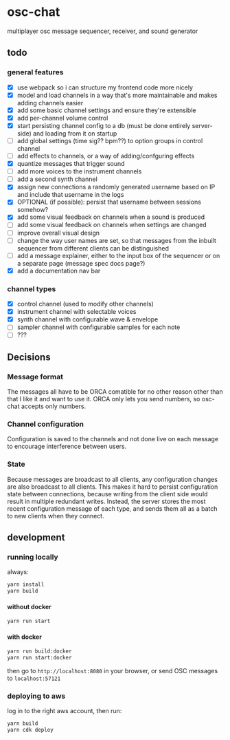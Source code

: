 # osc-chat

multiplayer osc message sequencer, receiver, and sound generator

## todo

### general features

- [x] use webpack so i can structure my frontend code more nicely
- [x] model and load channels in a way that's more maintainable and makes adding channels easier
- [x] add some basic channel settings and ensure they're extensible
- [x] add per-channel volume control
- [x] start persisting channel config to a db (must be done entirely server-side) and loading from it on startup
- [ ] add global settings (time sig?? bpm??) to option groups in control channel
- [ ] add effects to channels, or a way of adding/confguring effects
- [x] quantize messages that trigger sound
- [ ] add more voices to the instrument channels
- [ ] add a second synth channel
- [x] assign new connections a randomly generated username based on IP and include that username in the logs
- [x] OPTIONAL (if possible): persist that username between sessions somehow?
- [x] add some visual feedback on channels when a sound is produced
- [ ] add some visual feedback on channels when settings are changed
- [ ] improve overall visual design
- [ ] change the way user names are set, so that messages from the inbuilt sequencer from different clients can be distinguished
- [ ] add a message explainer, either to the input box of the sequencer or on a separate page (message spec docs page?)
- [x] add a documentation nav bar

### channel types

- [x] control channel (used to modify other channels)
- [x] instrument channel with selectable voices
- [x] synth channel with configurable wave & envelope
- [ ] sampler channel with configurable samples for each note
- [ ] ???

## Decisions

### Message format

The messages all have to be ORCA comatible for no other reason other than that I like it and want to use it. ORCA only lets you send numbers, so osc-chat accepts only numbers.

### Channel configuration

Configuration is saved to the channels and not done live on each message to encourage interference between users.

### State

Because messages are broadcast to all clients, any configuration changes are also broadcast to all clients. This makes it hard to persist configuration state between connections, because writing from the client side would result in multiple redundant writes. Instead, the server stores the most recent configuration message of each type, and sends them all as a batch to new clients when they connect.

## development

### running locally

always:
```bash
yarn install
yarn build
```

#### without docker

```bash
yarn run start
```

#### with docker

```bash
yarn run build:docker
yarn run start:docker
```


then go to `http://localhost:8080` in your browser, or send OSC messages to `localhost:57121`

### deploying to aws

log in to the right aws account, then run:

```bash
yarn build
yarn cdk deploy
```
